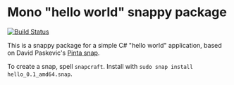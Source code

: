 # Mono "hello world" snappy package

[![Build Status](https://travis-ci.org/jonathanvdc/mono-hello-world-snap.svg?branch=master)](https://travis-ci.org/jonathanvdc/mono-hello-world-snap)

This is a snappy package for a simple C# "hello world" application, based on David Paskevic's [Pinta snap](https://github.com/casept/snap-pinta).

To create a snap, spell `snapcraft`. Install with `sudo snap install hello_0.1_amd64.snap`.